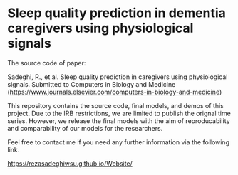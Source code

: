 # Sleep quality prediction in dementia caregivers using physiological signals

The source code of paper:

Sadeghi, R., et al. Sleep quality prediction in caregivers using physiological signals. Submitted to Computers in Biology and Medicine (https://www.journals.elsevier.com/computers-in-biology-and-medicine)

This repository contains the source code, final models, and demos of this project. Due to the IRB restrictions, we are limited to publish the orignal time series. However, we release the final models with the aim of reproducability and comparability of our models for the researchers.

Feel free to contact me if you need any further information via the following link.

https://rezasadeghiwsu.github.io/Website/
